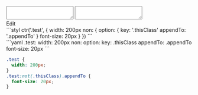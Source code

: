 <div data-size="225" class="code-cont" data-example="appendTo">
    <div class="code">
        <div class="code-wrap">
            <textarea id="stylus"></textarea>
            <textarea id="css"></textarea>
            <div class="edit-code">
                <span>Edit</span>
            </div>
        </div>
    </div>
</div>

<div data-size="225" data-examples="stylus"></div>
```styl
ctr('.test', {
  width: 200px
  non: {
    option: {
      key: '.thisClass'
      appendTo: '.appendTo'
    }
    font-size: 20px
  }
})
```

<div data-size="225" data-examples="yaml"></div>
```yaml
.test:
  width: 200px
  non:
    option:
      key: .thisClass
      appendTo: .appendTo
    font-size: 20px
```

```css
.test {
  width: 200px;
}
.test:not(.thisClass).appendTo {
  font-size: 20px;
}
```
<div class="cf"></div>
